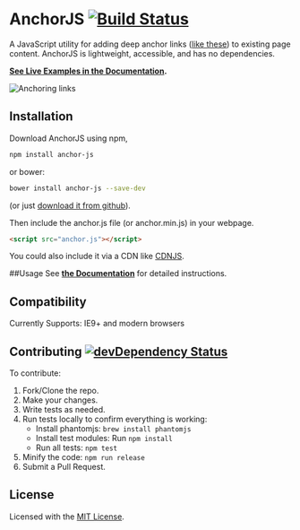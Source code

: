 # AnchorJS [![Build Status](https://img.shields.io/travis/bryanbraun/anchorjs/master.svg?style=flat)](https://travis-ci.org/bryanbraun/anchorjs)

A JavaScript utility for adding deep anchor links ([like these](http://ux.stackexchange.com/questions/36304/use-of-mouse-over-paragraph-marker-in-headlines-for-permalink)) to existing page content. AnchorJS is lightweight, accessible, and has no dependencies.

**[See Live Examples in the Documentation](http://bryanbraun.github.io/anchorjs#examples).**

![Anchoring links](http://bryanbraun.com/sites/default/files/anchoring-links_0.png)

## Installation

Download AnchorJS using npm,

```bash
npm install anchor-js
```

or bower:

```bash
bower install anchor-js --save-dev
```

(or just [download it from github](https://github.com/bryanbraun/anchorjs/releases)).

Then include the anchor.js file (or anchor.min.js) in your webpage.

```html
<script src="anchor.js"></script>
```

You could also include it via a CDN like [CDNJS](https://cdnjs.com/libraries/anchor-js).

##Usage
See **[the Documentation](http://bryanbraun.github.io/anchorjs#basic-usage)** for detailed instructions.

## Compatibility
Currently Supports: IE9+ and modern browsers

## Contributing [![devDependency Status](https://img.shields.io/david/dev/bryanbraun/anchorjs.svg?style=flat)](https://david-dm.org/bryanbraun/anchorjs#info=devDependencies)
To contribute:
1. Fork/Clone the repo.
2. Make your changes.
3. Write tests as needed.
4. Run tests locally to confirm everything is working:
   - Install phantomjs: `brew install phantomjs`
   - Install test modules: Run `npm install`
   - Run all tests: `npm test`
5. Minify the code: `npm run release`
6. Submit a Pull Request.

## License
Licensed with the [MIT License](http://opensource.org/licenses/MIT).
